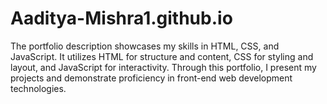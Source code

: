 # Aaditya-Mishra1.github.io
 The portfolio description showcases my skills in HTML, CSS, and JavaScript. It utilizes HTML for structure and content, CSS for styling and layout, and JavaScript for interactivity. Through this portfolio, I present my projects and demonstrate proficiency in front-end web development technologies.
